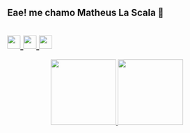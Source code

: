 ##          Eae! me chamo Matheus La Scala 🐍

<!-- Redes sociais -->
<div align="left">
  <h1>
  <a href="https://www.linkedin.com/in/matheus-la-scala-1a1b091b0/"><img height="30em" src="https://img.shields.io/badge/LinkedIn-0077B5?style=for-the-badge&logo=linkedin&logoColor=white"/>
  <a href="https://www.instagram.com/matheuslascala/"><img height="30em" src="https://img.shields.io/badge/Instagram-E4405F?style=for-the-badge&logo=instagram&logoColor=white"/>
  <a href="mailto:matheus.lascala02@gmail.com/"><img height="30em" src="https://img.shields.io/badge/Gmail-D14836?style=for-the-badge&logo=gmail&logoColor=white"/>
  <!-- Colocar mais redes sociais -->
</div>

<!-- Status do git hub -->
<div align="center">
  <a href="https://github.com/M-LaScala">
  <img height="150em" src="https://github-readme-stats.vercel.app/api?username=M-LaScala&show_icons=true&theme=cobalt&include_all_commits=true&count_private=true"/>
  <img height="150em" src="https://github-readme-stats.vercel.app/api/top-langs/?username=M-LaScala&layout=compact&langs_count=7&theme=cobalt"/>
  <!-- Colocar uma pixel art -->
</div>

<!-- Linguagens -->

<!--
**M-LaScala/M-LaScala** is a ✨ _special_ ✨ repository because its `README.md` (this file) appears on your GitHub profile.

Here are some ideas and anotations

- 🔭 I’m currently working on ...
- 🌱 I’m currently learning ...

windows + . Show the emoji list
https://github.com/anuraghazra/github-readme-stats
-->
